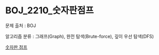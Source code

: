 # BOJ_2210_숫자판점프
문제 출처 : BOJ

알고리즘 분류 : 그래프(Graph), 완전 탐색(Brute-force), 깊이 우선 탐색(DFS)

[숫자판 점프](https://www.acmicpc.net/problem/2210)